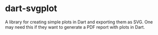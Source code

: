 # dart-svgplot
A library for creating simple plots in Dart and exporting them as SVG. One may need this if they want to generate a PDF report with plots in Dart.
